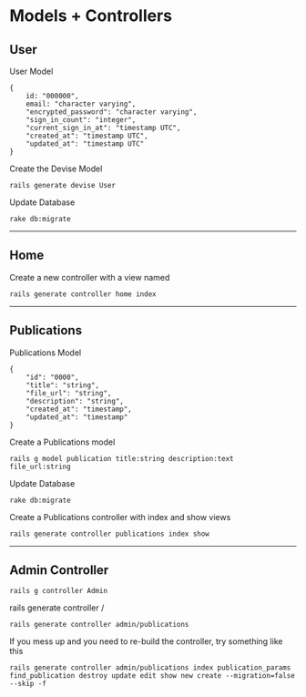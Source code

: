 # Models + Controllers


## User

User Model
```language-javascript
{
	id: "000000",
	email: "character varying",
	"encrypted_password": "character varying",
	"sign_in_count": "integer",
	"current_sign_in_at": "timestamp UTC",
	"created_at": "timestamp UTC",
	"updated_at": "timestamp UTC"
}
```

Create the Devise Model
```language-bash
rails generate devise User
```

Update Database
```language-bash
rake db:migrate
```

---

## Home

Create a new <home> controller with a view named <index>
```language-bash
rails generate controller home index
```

---

## Publications

Publications Model
```language-bash
{
	"id": "0000",
	"title": "string",
	"file_url": "string",
	"description": "string",
	"created_at": "timestamp",
	"updated_at": "timestamp"
}
```

Create a Publications model 
```
rails g model publication title:string description:text file_url:string
```

Update Database
```language-bash
rake db:migrate
```

Create a Publications controller with index and show views
```
rails generate controller publications index show
```


---


## Admin Controller

```
rails g controller Admin
```

rails generate controller <namespace>/<class name>
```
rails generate controller admin/publications
```

If you mess up and you need to re-build the controller, try something like this
```
rails generate controller admin/publications index publication_params find_publication destroy update edit show new create --migration=false --skip -f
```

